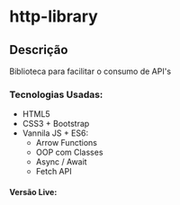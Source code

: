 # http-library
## Descrição 
Biblioteca para facilitar o consumo de API's 
### Tecnologias Usadas:
* HTML5
* CSS3 + Bootstrap
* Vannila JS + ES6:
  * Arrow Functions
  * OOP com Classes
  * Async / Await
  * Fetch API
#### Versão Live:

